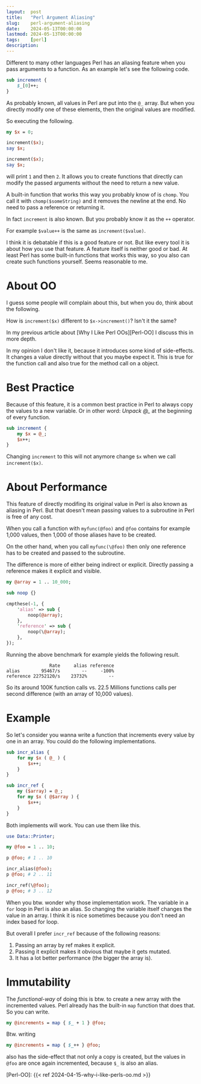 ```yaml
---
layout:  post
title:   "Perl Argument Aliasing"
slug:    perl-argument-aliasing
date:    2024-05-13T00:00:00
lastmod: 2024-05-13T00:00:00
tags:    [perl]
description:
---
```


Different to many other languages Perl has an aliasing feature when you
pass arguments to a function. As an example let's see the following code.

```perl
sub increment {
    $_[0]++;
}
```

As probably known, all values in Perl are put into the `@_` array. But when
you directly modify one of these elements, then the original values are
modified.

So executing the following.

```perl
my $x = 0;

increment($x);
say $x;

increment($x);
say $x;
```

will print `1` and then `2`. It allows you to create functions that directly
can modify the passed arguments without the need to return a new value.

A built-in function that works this way you probably know of is `chomp`. You
call it with `chomp($someString)` and it removes the newline at the end. No need
to pass a reference or returning it.

In fact `increment` is also known. But you probably know it as the `++` operator.

For example `$value++` is the same as `increment($value)`.

I think it is debatable if this is a good feature or not. But like every tool
it is about how you use that feature. A feature itself is neither good or bad.
At least Perl has some built-in functions that works this way, so you also can
create such functions yourself. Seems reasonable to me.

# About OO

I guess some people will complain about this, but when you do, think about the
following.

How is `increment($x)` different to `$x->increment()`? Isn't it the same?

In my previous article about [Why I Like Perl OOs][Perl-OO] I discuss this
in more depth.

In my opinion I don't like it, because it introduces some kind of side-effects.
It changes a value directly without that you maybe expect it. This is true for
the function call and also true for the method call on a object.

# Best Practice

Because of this feature, it is a common best practice in Perl to always copy the
values to a new variable. Or in other word: *Unpack @_* at the beginning of every
function.

```perl
sub increment {
    my $x = @_;
    $x++;
}
```

Changing `increment` to this will not anymore change `$x` when we call `increment($x)`.

# About Performance

This feature of directly modifing its original value in Perl is also known as
aliasing in Perl. But that doesn't mean passing values to a subroutine in Perl
is free of any cost.

When you call a function with `myfunc(@foo)` and `@foo` contains for example
1,000 values, then 1,000 of those aliases have to be created.

On the other hand, when you call `myfunc(\@foo)` then only one reference has
to be created and passed to the subroutine.

The difference is more of either being indirect or explicit. Directly passing
a reference makes it explicit and visible.

```perl
my @array = 1 .. 10_000;

sub noop {}

cmpthese(-1, {
    'alias' => sub {
        noop(@array);
    },
    'reference' => sub {
        noop(\@array);
    },
});
```

Running the above benchmark for example yields the following result.

```
                Rate     alias reference
alias        95467/s        --     -100%
reference 22752120/s    23732%        --
```

So its around 100K function calls vs. 22.5 Millions functions calls per second
difference (with an array of 10,000 values).

# Example

So let's consider you wanna write a function that increments every value by one
in an array. You could do the following implementations.

```perl
sub incr_alias {
    for my $x ( @_ ) {
        $x++;
    }
}

sub incr_ref {
    my ($array) = @_;
    for my $x ( @$array ) {
        $x++;
    }
}
```

Both implements will work. You can use them like this.

```perl
use Data::Printer;

my @foo = 1 .. 10;

p @foo; # 1 .. 10

incr_alias(@foo);
p @foo; # 2 .. 11

incr_ref(\@foo);
p @foo; # 3 .. 12
```

When you btw. wonder why those implementation work. The variable in a `for` loop
in Perl is also an alias. So changing the variable itself changes the value in
an array. I think it is nice sometimes because you don't need an index based
for loop.

But overall I prefer `incr_ref` because of the following reasons:

1. Passing an array by ref makes it explicit.
2. Passing it explicit makes it obvious that maybe it gets mutated.
3. It has a lot better performance (the bigger the array is).

# Immutability

The *functional-way* of doing this is btw. to create a new array with the
incremented values. Perl already has the built-in `map` function that does that.
So you can write.

```perl
my @increments = map { $_ + 1 } @foo;
```

Btw. writing

```perl
my @increments = map { $_++ } @foo;
```

also has the side-effect that not only a copy is created, but the values in `@foo`
are once again incremented, because `$_` is also an alias.

[Perl-OO]: {{< ref 2024-04-15-why-i-like-perls-oo.md >}}
